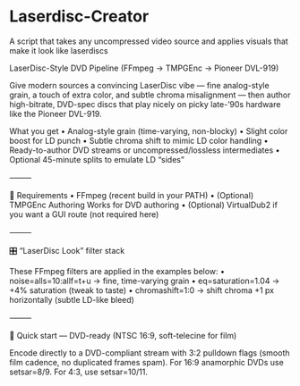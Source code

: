 # Laserdisc-Creator
A script that takes any uncompressed video source and applies visuals that make it look like laserdiscs

LaserDisc-Style DVD Pipeline (FFmpeg → TMPGEnc → Pioneer DVL-919)

Give modern sources a convincing LaserDisc vibe — fine analog-style grain, a touch of extra color, and subtle chroma misalignment — then author high-bitrate, DVD-spec discs that play nicely on picky late-’90s hardware like the Pioneer DVL-919.

What you get
	•	Analog-style grain (time-varying, non-blocky)
	•	Slight color boost for LD punch
	•	Subtle chroma shift to mimic LD color handling
	•	Ready-to-author DVD streams or uncompressed/lossless intermediates
	•	Optional 45-minute splits to emulate LD “sides”

⸻

🔧 Requirements
	•	FFmpeg (recent build in your PATH)
	•	(Optional) TMPGEnc Authoring Works for DVD authoring
	•	(Optional) VirtualDub2 if you want a GUI route (not required here)

⸻

🎛 “LaserDisc Look” filter stack

These FFmpeg filters are applied in the examples below:
	•	noise=alls=10:allf=t+u → fine, time-varying grain
	•	eq=saturation=1.04 → +4% saturation (tweak to taste)
	•	chromashift=1:0 → shift chroma +1 px horizontally (subtle LD-like bleed)

⸻

🚀 Quick start — DVD-ready (NTSC 16:9, soft-telecine for film)

Encode directly to a DVD-compliant stream with 3:2 pulldown flags (smooth film cadence, no duplicated frames spam).
For 16:9 anamorphic DVDs use setsar=8/9. For 4:3, use setsar=10/11.
